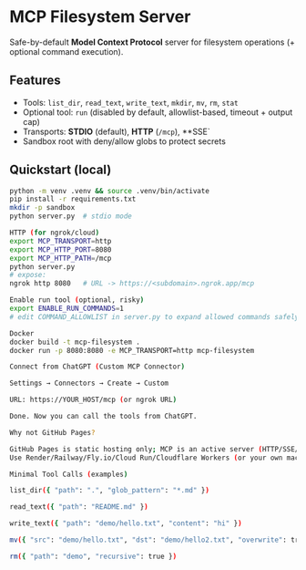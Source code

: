 # MCP Filesystem Server

Safe-by-default **Model Context Protocol** server for filesystem operations (+ optional command execution).

## Features
- Tools: `list_dir`, `read_text`, `write_text`, `mkdir`, `mv`, `rm`, `stat`
- Optional tool: `run` (disabled by default, allowlist-based, timeout + output cap)
- Transports: **STDIO** (default), **HTTP** (`/mcp`), **SSE`
- Sandbox root with deny/allow globs to protect secrets

## Quickstart (local)
```bash
python -m venv .venv && source .venv/bin/activate
pip install -r requirements.txt
mkdir -p sandbox
python server.py  # stdio mode

HTTP (for ngrok/cloud)
export MCP_TRANSPORT=http
export MCP_HTTP_PORT=8080
export MCP_HTTP_PATH=/mcp
python server.py
# expose:
ngrok http 8080   # URL -> https://<subdomain>.ngrok.app/mcp

Enable run tool (optional, risky)
export ENABLE_RUN_COMMANDS=1
# edit COMMAND_ALLOWLIST in server.py to expand allowed commands safely

Docker
docker build -t mcp-filesystem .
docker run -p 8080:8080 -e MCP_TRANSPORT=http mcp-filesystem

Connect from ChatGPT (Custom MCP Connector)

Settings → Connectors → Create → Custom

URL: https://YOUR_HOST/mcp (or ngrok URL)

Done. Now you can call the tools from ChatGPT.

Why not GitHub Pages?

GitHub Pages is static hosting only; MCP is an active server (HTTP/SSE/STDIO).
Use Render/Railway/Fly.io/Cloud Run/Cloudflare Workers (or your own machine + ngrok).

Minimal Tool Calls (examples)

list_dir({ "path": ".", "glob_pattern": "*.md" })

read_text({ "path": "README.md" })

write_text({ "path": "demo/hello.txt", "content": "hi" })

mv({ "src": "demo/hello.txt", "dst": "demo/hello2.txt", "overwrite": true })

rm({ "path": "demo", "recursive": true })
